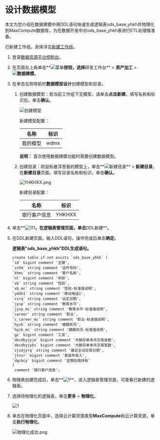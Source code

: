 # 设计数据模型

本文为您介绍在数据建模中用DDL语句快速生成逻辑表ods\_base\_yhkh并物理化到MaxCompute数据库，为在数据开发中对ods\_base\_yhkh表进行ETL处理做准备。

已新建工作组，具体详见[新建工作组](https://icms.alibaba-inc.com/content/eb309/jm9gdt?l=1&m=55733&n=2666407)。

1.  登录[数据资源平台控制台](https://dataq.console.aliyun.com)。

2.  在页面左上角单击**![菜单](https://static-aliyun-doc.oss-accelerate.aliyuncs.com/assets/img/zh-CN/6504337061/p188771.png)**按钮，选择**研发工作台** \> **资产加工** \> **![数据建模](https://static-aliyun-doc.oss-accelerate.aliyuncs.com/assets/img/zh-CN/7366900161/p208211.png)**。

3.  在单击左侧导航栏**数据模型设计**创建模型和目录。

    1.  创建数据模型：若当前工作组下无模型，请单击**点击新建**，填写名称和标识后，单击**确认**。

        ![创建模型](https://static-aliyun-doc.oss-accelerate.aliyuncs.com/assets/img/zh-CN/4914143261/p283021.png)

        新建模型配置：

        |名称|标识|
        |--|--|
        |我的模型|wdmx|

        **说明：** 首次使用数据建模功能时需要创建数据模型。

    2.  创建目录：将鼠标悬浮至我的模型上，单击**![新建目录](https://static-aliyun-doc.oss-accelerate.aliyuncs.com/assets/img/zh-CN/0492067061/p190487.png)** \> **新建目录**，在**新建目录**页面，填写目录名称和标识，单击**确认**。

        ![YHKHXX.png](https://static-aliyun-doc.oss-accelerate.aliyuncs.com/assets/img/zh-CN/1083394261/p286638.png)

        新建目录配置：

        |名称|标识|
        |--|--|
        |银行客户信息|YHKHXX|

4.  单击**![111](https://static-aliyun-doc.oss-accelerate.aliyuncs.com/assets/img/zh-CN/1083394261/p286643.png)**，在逻辑表管理页面，单击**DDL新建**。

5.  在DDL新建页面，输入DDL语句，操作完成后单击**确定**。

    **逻辑表"ods\_base\_yhkh"DDL生成语句。**

    ```
    create table if not exists `ods_base_yhkh` (
    `id` bigint comment '主键',
    `zzhm` string comment '证件号码',
    `khmc` string comment '客户名称',
    `nl` bigint comment '年龄',
    `xb` string comment '性别',
    `xb_mc` string comment '性别-标准值说明',
    `yddh1` string comment '移动电话1',
    `csrq` string comment '出生日期',
    `jysp` string comment '教育水平',
    `jysp_mc` string comment '教育水平-标准值说明',
    `career` string comment '职业',
    `c_career_mc` string comment '职业-标准值说明',
    `hyzk` string comment '婚姻状况',
    `hyzk_mc` string comment '婚姻状况-标准值说明',
    `gz` bigint comment '工资',
    `decdbyjyje` bigint comment '大额存单本月交易金额',
    `decdbyjybs` bigint comment '大额存单本月交易笔数',
    `zjzdjyrq` string comment '最近主动交易日期',
    `jtnsr` bigint comment '家庭年收入',
    `dqckcy` bigint comment '定期存款持有'
    )
     comment '银行客户信息';
    ```

6.  物理表创建完成后，单击**![1](https://static-aliyun-doc.oss-accelerate.aliyuncs.com/assets/img/zh-CN/1369394261/p289981.png)**，进入逻辑表管理页面，可查看已新建的逻辑表。

7.  选择待物理化的逻辑表，单击**更多** \> **物理化**。

    ![1](https://static-aliyun-doc.oss-accelerate.aliyuncs.com/assets/img/zh-CN/1369394261/p289994.png)

8.  单击在物理化页面中，选择云计算资源类型**MaxCompute**和云计算资源，单击**执行物理化**。

    ![物理化成功.png](https://static-aliyun-doc.oss-accelerate.aliyuncs.com/assets/img/zh-CN/1083394261/p286753.png)


